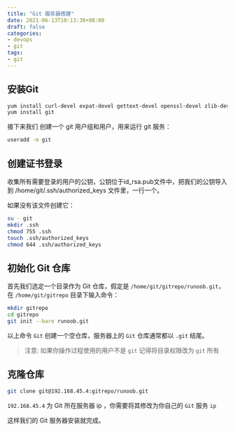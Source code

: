 ```yaml
---
title: "Git 服务器搭建"
date: 2021-06-13T10:13:38+08:00
draft: false
categories: 
- devops
- git
tags:
- git
---
```


## 安装Git

```bash
yum install curl-devel expat-devel gettext-devel openssl-devel zlib-devel perl-devel
yum install git
```

接下来我们 创建一个 git 用户组和用户，用来运行 git 服务：

```bash
useradd -m git
```

## 创建证书登录

收集所有需要登录的用户的公钥，公钥位于id_rsa.pub文件中，把我们的公钥导入到 /home/git/.ssh/authorized_keys 文件里，一行一个。

如果没有该文件创建它：

```bash
su - git
mkdir .ssh
chmod 755 .ssh
touch .ssh/authorized_keys
chmod 644 .ssh/authorized_keys
```

## 初始化 Git 仓库

首先我们选定一个目录作为 Git 仓库，假定是 `/home/git/gitrepo/runoob.git`，在 `/home/git/gitrepo` 目录下输入命令：

```bash
mkdir gitrepo
cd gitrepo
git init --bare runoob.git
```

以上命令 `Git` 创建一个空仓库，服务器上的 `Git` 仓库通常都以 `.git` 结尾。 

> 注意: 如果你操作过程使用的用户不是 `git` 记得将目录权限改为 `git` 所有

## 克隆仓库

```bash
git clone git@192.168.45.4:gitrepo/runoob.git
```

`192.168.45.4` 为 Git 所在服务器 ip ，你需要将其修改为你自己的 `Git` 服务 `ip`

这样我们的 Git 服务器安装就完成。
